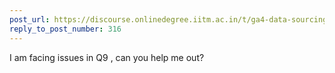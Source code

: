 ```yaml
---
post_url: https://discourse.onlinedegree.iitm.ac.in/t/ga4-data-sourcing-discussion-thread-tds-jan-2025/165959/375
reply_to_post_number: 316
---
```

I am facing issues in Q9 , can you help me out?
